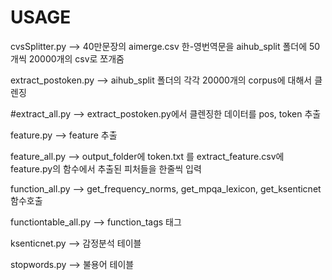 # USAGE

cvsSplitter.py --> 40만문장의 aimerge.csv 한-영번역문을  aihub_split 폴더에 50개씩 20000개의 csv로 쪼개줌

extract_postoken.py --> aihub_split 폴더의 각각 20000개의 corpus에 대해서 클렌징

#extract_all.py -->  extract_postoken.py에서 클렌징한 데이터를 pos, token 추출

feature.py --> feature 추출

feature_all.py --> output_folder에  token.txt 를 extract_feature.csv에 feature.py의 함수에서 추출된 피처들을 한줄씩 입력

function_all.py --> get_frequency_norms, get_mpqa_lexicon, get_ksenticnet 함수호출

functiontable_all.py --> function_tags 태그

ksenticnet.py --> 감정분석 테이블

stopwords.py --> 불용어 테이블
